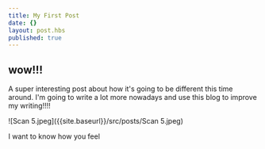 ```yaml
---
title: My First Post
date: {}
layout: post.hbs
published: true
---
```


## wow!!!

A super interesting post about how it's going to be different this time around. I'm going to write a lot more nowadays and use this blog to improve my writing!!!!

![Scan 5.jpeg]({{site.baseurl}}/src/posts/Scan 5.jpeg)


I want to know how you feel
